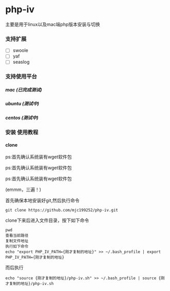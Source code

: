 # php-iv
主要是用于linux以及mac端php版本安装与切换
### 支持扩展
- [ ] swoole
- [ ] yaf
- [ ] seaslog

### 支持使用平台

##### mac (已完成测试)

##### ubuntu (测试中)

##### centos (测试中)

### 安装 使用教程

#### clone
ps:首先确认系统装有wget软件包

ps:首先确认系统装有wget软件包

ps:首先确认系统装有wget软件包

(emmm，三遍！)

首先确保本地安装好git,然后执行命令
```
git clone https://github.com/mjc199252/php-iv.git
```
clone下来后进入文件目录，按下如下命令
```
pwd
查看当前路径
复制文件地址
执行如下命令
echo "export PHP_IV_PATH={刚才复制的地址}" >> ~/.bash_profile | export PHP_IV_PATH={刚才复制的地址}
```
而后执行
```
echo "source {刚才复制的地址}/php-iv.sh" >> ~/.bash_profile | source {刚才复制的地址}/php-iv.sh
```

